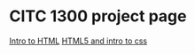 # CITC 1300 project page

<a href="intro_to_html/index.html" target="blank">Intro to HTML</a>
<a href="HTML5_intro_to_css/index.html" target="blank">HTML5 and intro to css</a>